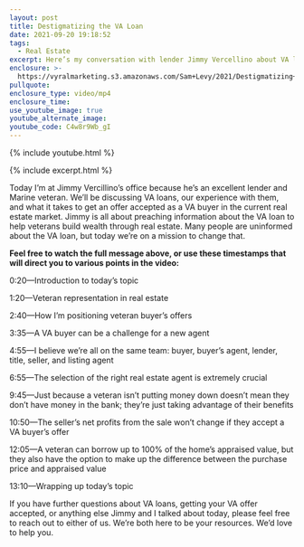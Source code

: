 ```yaml
---
layout: post
title: Destigmatizing the VA Loan
date: 2021-09-20 19:18:52
tags:
  - Real Estate
excerpt: Here’s my conversation with lender Jimmy Vercellino about VA loans.
enclosure: >-
  https://vyralmarketing.s3.amazonaws.com/Sam+Levy/2021/Destigmatizing+the+VA+Loan.mp4
pullquote:
enclosure_type: video/mp4
enclosure_time:
use_youtube_image: true
youtube_alternate_image:
youtube_code: C4w8r9Wb_gI
---
```

{% include youtube.html %}

{% include excerpt.html %}

Today I’m at Jimmy Vercillino’s office because he’s an excellent lender and Marine veteran. We’ll be discussing VA loans, our experience with them, and what it takes to get an offer accepted as a VA buyer in the current real estate market. Jimmy is all about preaching information about the VA loan to help veterans build wealth through real estate. Many people are uninformed about the VA loan, but today we’re on a mission to change that.&nbsp;

**Feel free to watch the full message above, or use these timestamps that will direct you to various points in the video:**

0:20—Introduction to today’s topic

1:20—Veteran representation in real estate

2:40—How I’m positioning veteran buyer’s offers

3:35—A VA buyer can be a challenge for a new agent

4:55—I believe we’re all on the same team: buyer, buyer’s agent, lender, title, seller, and listing agent&nbsp;

6:55—The selection of the right real estate agent is extremely crucial

9:45—Just because a veteran isn’t putting money down doesn’t mean they don’t have money in the bank; they’re just taking advantage of their benefits

10:50—The seller’s net profits from the sale won’t change if they accept a VA buyer’s offer

12:05—A veteran can borrow up to 100% of the home’s appraised value, but they also have the option to make up the difference between the purchase price and appraised value

13:10—Wrapping up today’s topic

If you have further questions about VA loans, getting your VA offer accepted, or anything else Jimmy and I talked about today, please feel free to reach out to either of us. We’re both here to be your resources. We’d love to help you.
